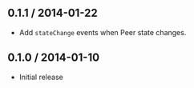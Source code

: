 0.1.1 / 2014-01-22
------------------
* Add `stateChange` events when Peer state changes.

0.1.0 / 2014-01-10
------------------
* Initial release